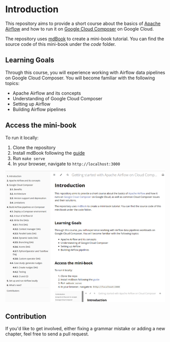 # Introduction

This repository aims to provide a short course about the basics of [Apache Airflow](https://airflow.apache.org/) and how to run it on [Google Cloud Composer](https://cloud.google.com/composer) on Google Cloud.

The repository uses [mdBook](https://rust-lang.github.io/mdBook/) to create a mini-book tutorial. You can find the source code of this mini-book under the _code_ folder.

## Learning Goals

Through this course, you will experience working with Airflow data pipelines on Google Cloud Composer. You will become familiar with the following topics:

* Apache Airflow and its concepts
* Understanding of Google Cloud Composer
* Setting up Airflow
* Building Airflow pipelines

## Access the mini-book

To run it locally:

1. Clone the repository
2. Install mdBook following the [guide](https://github.com/rust-lang/mdBook#installation)
3. Run `make serve`
4. In your browser, navigate to `http://localhost:3000`

<!-- textlint-disable en-capitalization,rousseau -->
![mdBook website](mdbook-website.png)
<!-- textlint-enable -->

## Contribution

If you'd like to get involved, either fixing a grammar mistake or adding a new chapter, feel free to send a pull request.
